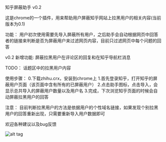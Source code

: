知乎屏蔽助手 v0.2

这是chrome的一个插件，用来帮助用户屏蔽知乎网站上拉黑用户的相关内容(当前版本为0.1)

功能：
用户初次使用需要先导入屏蔽所有用户，之后助手会自动根据网页中回答者的链接来判断是否为屏蔽用户来过滤网页内容，目前只过滤网页中每个问题的回答

v0.2 新增功能:
屏蔽拉黑用户在评论区的回复和在知乎导航栏消息

TODO：
话题区中的拉黑用户内容

使用步骤：
0.下载zhihu.crx，安装到chrome上
1.首先登录知乎，打开知乎的屏蔽用户页面（该页面中含有所有的已屏蔽用户）
2.点击助手图标，点击导入，会显示总共导入的屏蔽用户数量以及用户名
3.完成，下次浏览知乎页面的时候会自动屏蔽拉黑用户的回答


注意：
目前判断拉黑用户的方法是依据用户的个性域名链接，如果发现个别拉黑用户的回答重新出现，只需要重新导入用户数据即可

欢迎各种建议以及bug反馈

![alt tag](https://cloud.githubusercontent.com/assets/4295116/8169777/24e461ee-13ac-11e5-8216-52688435ad50.png)
